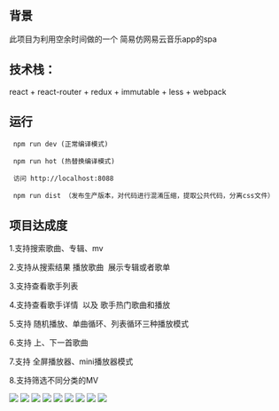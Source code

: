 
##  背景
此项目为利用空余时间做的一个 简易仿网易云音乐app的spa

## 技术栈：

react + react-router + redux + immutable + less + webpack


## 运行
```
 npm run dev (正常编译模式)

 npm run hot (热替换编译模式)

 访问 http://localhost:8088

 npm run dist （发布生产版本，对代码进行混淆压缩，提取公共代码，分离css文件）
```

## 项目达成度
1.支持搜索歌曲、专辑、mv

2.支持从搜索结果 播放歌曲  展示专辑或者歌单

3.支持查看歌手列表

4.支持查看歌手详情  以及 歌手热门歌曲和播放

5.支持 随机播放、单曲循环、列表循环三种播放模式

6.支持 上、下一首歌曲

7.支持 全屏播放器、mini播放器模式

8.支持筛选不同分类的MV

<img src='./screen/home.png' style="display:inline-block"/>
<img src='./screen/search.png' style="display:inline-block"/>
<img src='./screen/search_2.png' style="display:inline-block" />
<img src='./screen/singerList.png' style="display:inline-block" />
<img src='./screen/mv_sort.png' style="display:inline-block" />
<img src='./screen/singerDetail.png' style="display:inline-block" />
<img src='./screen/singer_album.png'  style="display:inline-block" />
<img src='./screen/player.png'  style="display:inline-block" />
<img src='./screen/mv_sort.png'  style="display:inline-block" />




